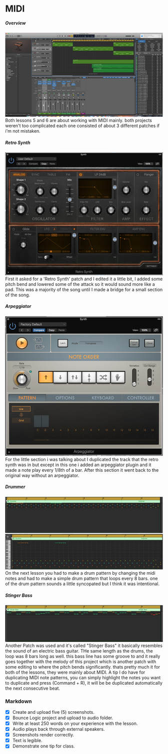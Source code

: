 # MIDI

##### Overview
![overview](/Images/z7.png)
Both lessons 5 and 6 are about working with MIDI mainly. both projects weren't too complicated each one consisted of about 3 different patches if i'm not mistaken.


##### Retro Synth
![overview](/Images/z1.png)
First it asked for a 'Retro Synth' patch and I edited it a little bit, I added some pitch bend and lowered some of the attack so it would sound more like a pad. This was a majority of the song until I made a bridge for a small section of the song.


##### Arpeggiator
![overview](/Images/z2.png)
For the little section i was talking about I duplicated the track that the retro synth was in but except in this one i added an arpeggiator plugin and it made a note play every 1/8th of a bar. After this section it went back to the original way without an arpeggiator.

##### Drummer
![overview](/Images/z4.png)
![overview](/Images/z6.png)
On the next lesson you had to make a drum pattern by changing the midi notes and had to make a simple drum pattern that loops every 8 bars. one of the drum pattern sounds a little syncopated but I think it was intentional.

##### Stinger Bass
![overview](/Images/z5.png)
Another Patch was used and it's called "Stinger Bass" it basically resembles the sound of an electric bass guitar. THe same length as the drums, the loop was 8 bars long as well. this bass line has some groove to and it really goes together with the melody of this project which is another patch with some editing to where the pitch bends significantly. thats pretty much it for both of the lessons, they were mainly about MIDI. A tip I do have for duplicating MIDI note patterns, you can simply highlight the notes you want to duplicate and press (Command + R), it will be be duplicated automatically the next consecutive beat.



### Markdown
- [x] Create and upload five (5) screenshots.
- [x] Bounce Logic project and upload to audio folder.
- [x] Write at least 250 words on your experience with the lesson.
- [x] Audio plays back through external speakers.
- [x] Screenshots render correctly.
- [x] Text is legible.
- [x] Demonstrate one tip for class.
